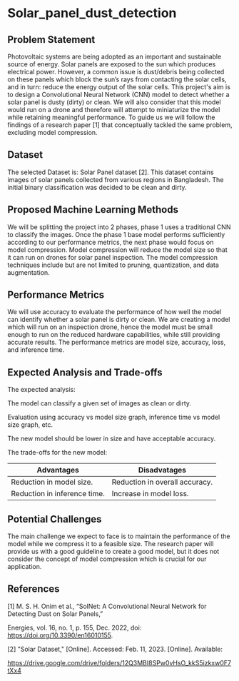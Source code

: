 # Solar_panel_dust_detection

## Problem Statement 

Photovoltaic systems are being adopted as an important and sustainable source of energy. Solar panels are exposed to the sun which produces electrical power. However, a common issue is dust/debris being collected on these panels which block the sun’s rays from contacting the solar cells, and in turn: reduce the energy output of the solar cells. This project's aim is to design a Convolutional Neural Network (CNN) model to detect whether a solar panel is dusty (dirty) or clean. We will also consider that this model would run on a drone and therefore will attempt to miniaturize the model while retaining meaningful performance. To guide us we will follow the findings of a research paper [1] that conceptually tackled the same problem, excluding model compression. 

## Dataset 

The selected Dataset is: Solar Panel dataset ​[2]​. This dataset contains images of solar panels collected from various regions in Bangladesh. The initial binary classification was decided to be clean and dirty. 

## Proposed Machine Learning Methods 

We will be splitting the project into 2 phases, phase 1 uses a traditional CNN to classify the images. Once the phase 1 base model performs sufficiently according to our performance metrics, the next phase would focus on model compression. Model compression will reduce the model size so that it can run on drones for solar panel inspection. The model compression techniques include but are not limited to pruning, quantization, and data augmentation. 

## Performance Metrics 

We will use accuracy to evaluate the performance of how well the model can identify whether a solar panel is dirty or clean. We are creating a model which will run on an inspection drone, hence the model must be small enough to run on the reduced hardware capabilities, while still providing accurate results. The performance metrics are model size, accuracy, loss, and inference time. 

## Expected Analysis and Trade-offs 

The expected analysis: 

The model can classify a given set of images as clean or dirty. 

Evaluation using accuracy vs model size graph, inference time vs model size graph, etc.  

The new model should be lower in size and have acceptable accuracy. 

The trade-offs for the new model: 

| Advantages | Disadvatages |
|       --- |       --- |
|Reduction in model size. | Reduction in overall accuracy. |
|Reduction in inference time. | Increase in model loss. |

## Potential Challenges 

The main challenge we expect to face is to maintain the performance of the model while we compress it to a feasible size. The research paper will provide us with a good guideline to create a good model, but it does not consider the concept of model compression which is crucial for our application. 

## References 

[1] M. S. H. Onim et al., “SolNet: A Convolutional Neural Network for Detecting Dust on Solar Panels,” 

Energies, vol. 16, no. 1, p. 155, Dec. 2022, doi: https://doi.org/10.3390/en16010155. 

[2] "Solar Dataset," [Online]. Accessed: Feb. 11, 2023. [Online]. Available: 

https://drive.google.com/drive/folders/12Q3MBI8SPw0vHsO_kkS5izkxw0F7tXx4 
